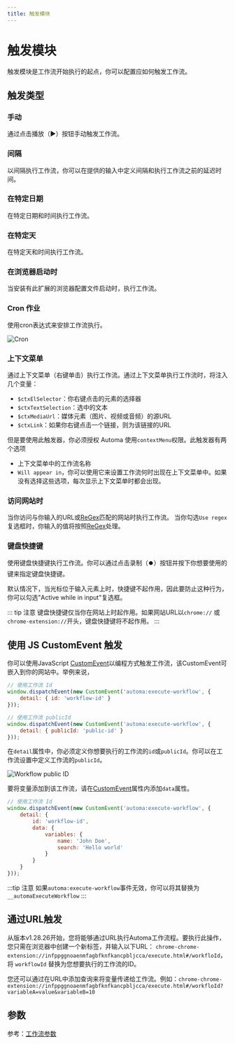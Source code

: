 ```yaml
---
title: 触发模块
---
```


# 触发模块
触发模块是工作流开始执行的起点，你可以配置应如何触发工作流。

## 触发类型
### 手动
通过点击播放（▶️）按钮手动触发工作流。

### 间隔
以间隔执行工作流，你可以在提供的输入中定义间隔和执行工作流之前的延迟时间。

### 在特定日期
在特定日期和时间执行工作流。

### 在特定天
在特定天和时间执行工作流。

### 在浏览器启动时
当安装有此扩展的浏览器配置文件启动时，执行工作流。

### Cron 作业
使用cron表达式来安排工作流执行。

![Cron](/images/blocks/192127832-38b73b5f-1bd0-458c-8a1c-311d85e2446b.png)

### 上下文菜单
通过上下文菜单（右键单击）执行工作流。通过上下文菜单执行工作流时，将注入几个变量：

- `$ctxElSelector`：你右键点击的元素的选择器
- `$ctxTextSelection`：选中的文本
- `$ctxMediaUrl`：媒体元素（图片、视频或音频）的源URL
- `$ctxLink`：如果你右键点击一个链接，则为该链接的URL

但是要使用此触发器，你必须授权 Automa 使用`contextMenu`权限。此触发器有两个选项

- 上下文菜单中的工作流名称
- `Will appear in`，你可以使用它来设置工作流何时出现在上下文菜单中。如果没有选择这些选项，每次显示上下文菜单时都会出现。

### 访问网站时
当你访问与你输入的URL或[ReGex](https://developer.mozilla.org/en-US/docs/Web/JavaScript/Guide/Regular_Expressions)匹配的网站时执行工作流。
当你勾选`Use regex`复选框时，你输入的值将按照[ReGex](https://developer.mozilla.org/en-US/docs/Web/JavaScript/Guide/Regular_Expressions)处理。

### 键盘快捷键
使用键盘快捷键执行工作流。你可以通过点击录制（⏺️）按钮并按下你想要使用的键来指定键盘快捷键。

默认情况下，当光标位于输入元素上时，快捷键不起作用，因此要防止这种行为，你可以勾选"Active while in input"复选框。

::: tip 注意
键盘快捷键仅当你在网站上时起作用。如果网站URL以`chrome://` 或 `chrome-extension://`开头，键盘快捷键将不起作用。
:::

## 使用 JS CustomEvent 触发
你可以使用JavaScript [CustomEvent](https://developer.mozilla.org/en-US/docs/Web/API/CustomEvent)以编程方式触发工作流，该CustomEvent可嵌入到你的网站中。举例来说，
```js
// 使用工作流 Id
window.dispatchEvent(new CustomEvent('automa:execute-workflow', {
	detail: { id: 'workflow-id' }
}));

// 使用工作流 publicId
window.dispatchEvent(new CustomEvent('automa:execute-workflow', {
	detail: { publicId: 'public-id' }
}));
```
在`detail`属性中，你必须定义你想要执行的工作流的`id`或`publicId`。你可以在工作流设置中定义工作流的`publicId`。

![Workflow public ID](/images/blocks/NVIDIA_Share_rWFjFA6ooQ_h3rtoq.png)

要将变量添加到该工作流，请在[CustomEvent](https://developer.mozilla.org/en-US/docs/Web/API/CustomEvent)属性内添加`data`属性。
```js
// 使用工作流 Id
window.dispatchEvent(new CustomEvent('automa:execute-workflow', {
	detail: { 
		id: 'workflow-id',
		data: {
			variables: {
				name: 'John Doe',
				search: 'Hello world'
			}
		} 
	}
}));
```

:::tip 注意
如果`automa:execute-workflow`事件无效，你可以将其替换为`__automaExecuteWorkflow`
:::

## 通过URL触发
从版本v1.28.26开始，您将能够通过URL执行Automa工作流程。要执行此操作，您只需在浏览器中创建一个新标签，并输入以下URL：
`chrome-chrome-extension://infppggnoaenmfagbfknfkancpbljcca/execute.html#/workfloId`，将 `workflowId` 替换为您想要执行的工作流的ID。

您还可以通过在URL中添加查询来将变量传递给工作流。例如：`chrome-chrome-extension://infppggnoaenmfagbfknfkancpbljcca/execute.html#/workfloId?variableA=value&variableB=10`

## 参数
参考：[工作流参数](../workflow/parameters.md)